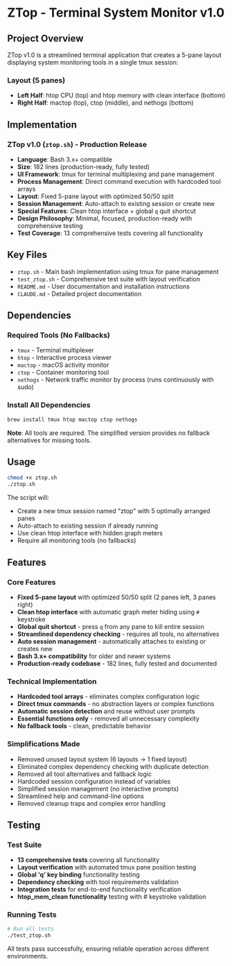 # ZTop - Terminal System Monitor v1.0

## Project Overview
ZTop v1.0 is a streamlined terminal application that creates a 5-pane layout displaying system monitoring tools in a single tmux session:

### Layout (5 panes)
- **Left Half**: htop CPU (top) and htop memory with clean interface (bottom)
- **Right Half**: mactop (top), ctop (middle), and nethogs (bottom)

## Implementation

### ZTop v1.0 (`ztop.sh`) - Production Release
- **Language**: Bash 3.x+ compatible
- **Size**: 182 lines (production-ready, fully tested)
- **UI Framework**: tmux for terminal multiplexing and pane management
- **Process Management**: Direct command execution with hardcoded tool arrays
- **Layout**: Fixed 5-pane layout with optimized 50/50 split
- **Session Management**: Auto-attach to existing session or create new
- **Special Features**: Clean htop interface + global `q` quit shortcut
- **Design Philosophy**: Minimal, focused, production-ready with comprehensive testing
- **Test Coverage**: 13 comprehensive tests covering all functionality

## Key Files
- `ztop.sh` - Main bash implementation using tmux for pane management
- `test_ztop.sh` - Comprehensive test suite with layout verification
- `README.md` - User documentation and installation instructions
- `CLAUDE.md` - Detailed project documentation

## Dependencies

### Required Tools (No Fallbacks)
- `tmux` - Terminal multiplexer
- `htop` - Interactive process viewer
- `mactop` - macOS activity monitor
- `ctop` - Container monitoring tool
- `nethogs` - Network traffic monitor by process (runs continuously with sudo)

### Install All Dependencies
```bash
brew install tmux htop mactop ctop nethogs
```

**Note**: All tools are required. The simplified version provides no fallback alternatives for missing tools.

## Usage

```bash
chmod +x ztop.sh
./ztop.sh
```

The script will:
- Create a new tmux session named "ztop" with 5 optimally arranged panes
- Auto-attach to existing session if already running
- Use clean htop interface with hidden graph meters
- Require all monitoring tools (no fallbacks)

## Features

### Core Features
- **Fixed 5-pane layout** with optimized 50/50 split (2 panes left, 3 panes right)
- **Clean htop interface** with automatic graph meter hiding using `#` keystroke
- **Global quit shortcut** - press `q` from any pane to kill entire session
- **Streamlined dependency checking** - requires all tools, no alternatives
- **Auto session management** - automatically attaches to existing or creates new
- **Bash 3.x+ compatibility** for older and newer systems
- **Production-ready codebase** - 182 lines, fully tested and documented

### Technical Implementation
- **Hardcoded tool arrays** - eliminates complex configuration logic
- **Direct tmux commands** - no abstraction layers or complex functions
- **Automatic session detection** and reuse without user prompts
- **Essential functions only** - removed all unnecessary complexity
- **No fallback tools** - clean, predictable behavior

### Simplifications Made
- Removed unused layout system (6 layouts → 1 fixed layout)
- Eliminated complex dependency checking with duplicate detection
- Removed all tool alternatives and fallback logic
- Hardcoded session configuration instead of variables
- Simplified session management (no interactive prompts)
- Streamlined help and command-line options
- Removed cleanup traps and complex error handling

## Testing

### Test Suite
- **13 comprehensive tests** covering all functionality
- **Layout verification** with automated tmux pane position testing
- **Global 'q' key binding** functionality testing
- **Dependency checking** with tool requirements validation
- **Integration tests** for end-to-end functionality verification
- **htop_mem_clean functionality** testing with # keystroke validation

### Running Tests
```bash
# Run all tests
./test_ztop.sh
```

All tests pass successfully, ensuring reliable operation across different environments.